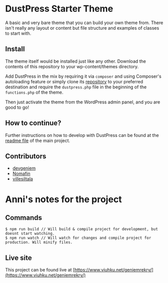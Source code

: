 # DustPress Starter Theme

A basic and very bare theme that you can build your own theme from. There isn't really any layout or content but file structure and examples of classes to start with.

## Install

The theme itself would be installed just like any other. Download the contents of this repository to your wp-content/themes directory.

Add DustPress in the mix by requiring it via `composer` and using Composer's autoloading feature or simply clone its [repository](https://github.com/devgeniem/dustpress) to your preferred destination and require the `dustpress.php` file in the beginning of the `functions.php` of the theme.

Then just activate the theme from the WordPress admin panel, and you are good to go!

## How to continue?

Further instructions on how to develop with DustPress can be found at the [readme file](https://github.com/devgeniem/dustpress/blob/master/README.md) of the main project.

## Contributors

- [devgeniem](https://github.com/devgeniem)
- [Nomafin](https://github.com/Nomafin)
- [villesiltala](https://github.com/villesiltala)

# Anni's notes for the project

## Commands

```
$ npm run build // Will build & compile project for development, but doesnt start watching.
$ npm run watch // Will watch for changes and compile project for production. Will minify files.
```

## Live site

This project can be found live at [https://www.viuhku.net/geniemrekry/](https://www.viuhku.net/geniemrekry/)